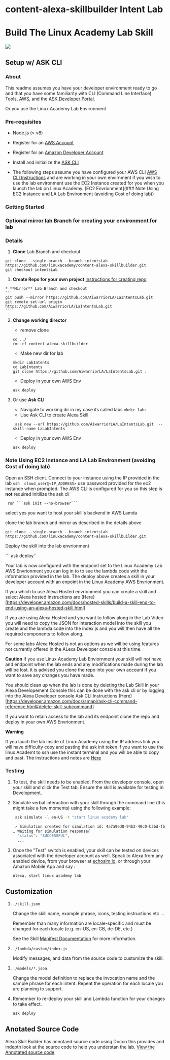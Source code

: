 # content-alexa-skillbuilder Intent Lab
# Build The Linux Academy Lab Skill
<img src="https://m.media-amazon.com/images/G/01/mobile-apps/dex/alexa/alexa-skills-kit/tutorials/quiz-game/header._TTH_.png" />

## Setup w/ ASK CLI

### About
This readme assumes you have your developer environment ready to go and that you have some familiarity with CLI (Command Line Interface) Tools, [AWS](https://aws.amazon.com/), and the [ASK Developer Portal](https://developer.amazon.com/alexa-skills-kit?&sc_category=Owned&sc_channel=RD&sc_campaign=Evangelism2018&sc_publisher=github&sc_content=Content&sc_detail=hello-world-nodejs-V2_CLI-1&sc_funnel=Convert&sc_country=WW&sc_medium=Owned_RD_Evangelism2018_github_Content_hello-world-nodejs-V2_CLI-1_Convert_WW_beginnersdevs&sc_segment=beginnersdevs). 

Or you use the Linux Academy Lab Environment 

### Pre-requisites

* Node.js (> v8)
* Register for an [AWS Account](https://aws.amazon.com/)
* Register for an [Amazon Developer Account](https://developer.amazon.com?&sc_category=Owned&sc_channel=RD&sc_campaign=Evangelism2018&sc_publisher=github&sc_content=Content&sc_detail=hello-world-nodejs-V2_CLI-1&sc_funnel=Convert&sc_country=WW&sc_medium=Owned_RD_Evangelism2018_github_Content_hello-world-nodejs-V2_CLI-1_Convert_WW_beginnersdevs&sc_segment=beginnersdevs)
* Install and initialize the [ASK CLI](https://developer.amazon.com/docs/smapi/quick-start-alexa-skills-kit-command-line-interface.html?&sc_category=Owned&sc_channel=RD&sc_campaign=Evangelism2018&sc_publisher=github&sc_content=Content&sc_detail=hello-world-nodejs-V2_CLI-1&sc_funnel=Convert&sc_country=WW&sc_medium=Owned_RD_Evangelism2018_github_Content_hello-world-nodejs-V2_CLI-1_Convert_WW_beginnersdevs&sc_segment=beginnersdevs)

* The following steps assume you have configured your AWS CLI [AWS CLI Instructions](https://docs.aws.amazon.com/cli/latest/userguide/cli-chap-configure.html) and are working in your own envirnment if you wish to use the lab environment use the EC2 Instance created for you when you launch the lab on Linux Academy. [EC2 Envrionment](### Note Using EC2 Instance and LA Lab Environment (avoiding Cost of doing lab))

### Getting Started

### Optional mirror lab Branch for creating your environment for lab

### Details

1. **Clone** Lab Branch and checkout 

```
git clone --single-branch --branch intentsLab https://github.com/linuxacademy/content-alexa-skillbuilder.git
git checkout intentsLab
```
 1.  **Create Repo for your own project** [Instructions for creating repo](https://help.github.com/en/articles/create-a-repo)

    * **Mirror** Lab Branch and checkout 
    ```
    git push --mirror https://github.com/AiwarriorLA/LaIntentsLab.git
    git remote set-url origin https://github.com/AiwarriorLA/LaIntentsLab.git
    ```
2.  **Change working director** 
    * remove clone 
    ```
    cd ../
    rm -rf content-alexa-skillbuilder
    ```
    * Make new dir for lab
    ```
    mkdir LabIntents
    cd LabIntents 
    git clone https://github.com/AiwarriorLA/LaIntentsLab.git .
    ```
    * Deploy in your own AWS Env
    ```
    ask deploy
    ``` 


3. Or use **Ask CLI** 
    * Navigate to working dir in my case its called labs
    ``` mkdir labs ```
    * Use Ask CLI to create Alexa Skill 
    ```
     ask new --url https://github.com/AiwarriorLA/LaIntentsLab.git  --skill-name LaLabIntents
    ```
    * Deploy in your own AWS Env
    ```
    ask deploy
    ``` 


### Note Using EC2 Instance and LA Lab Environment (avoiding Cost of doing lab)

Open an SSH client. 
Connect to your instance using the IP provided in the lab
```ssh  cloud_user@<IP_ADDRESS>```
use password provided for the ec2 instance when prompted. 
The AWS CLI is configured for you so this step is **not** required 
Initilize the ask cli 
```
 run ```ask init --no-browser``` 
 ```
 select yes you want to host your skill's backend in AWS Lamda

 clone the lab branch and mirror as described in the details above

 ```git clone --single-branch --branch intentsLab https://github.com/linuxacademy/content-alexa-skillbuilder.git```

 Deploy the skill into the lab envrionment 

``` ask deploy``

Your lab is now configured with the endpoint set to the Linux Academy Lab AWS Envrionment
you can log in to to see the lambda code with the information provided in the lab. 
The deploy above creates a skill in your developer account with an enpoint in the Linux Academy AWS Envrionment. 

If you which to use Alexa Hosted envrionment you can create a skill and select Alexa hosted Instructions are (Here)[https://developer.amazon.com/docs/hosted-skills/build-a-skill-end-to-end-using-an-alexa-hosted-skill.html]

If you are using Alexa Hosted and you want to follow along in the Lab Video you will need to copy the JSON for interaction model into the skill you create and the lambda code into the index.js and you will then have all the required components to follow along. 

For some labs Alexa Hosted is not an options as we will be using features not currently offered in the ALexa Developer console at this time. 

**Caution** 
If you use Linux Academy Lab Enviornment your skill will not have and endpoint when the lab ends and any modifications made during the lab will be lost. 
it is advised you clone the repo into your own account if you want to save any changes you have made. 

You should clean up when the lab is done by deleting the Lab Skill in your Alexa Developement Console 
this can be done with the ask cli or by logging into the Alexa Developer console Ask CLI Instructions (Here)[https://developer.amazon.com/docs/smapi/ask-cli-command-reference.html#delete-skill-subcommand]

If you want to retain access to the lab and its endpoint clone the repo and deploy in your own AWS Envrionment. 

**Warning** 

If you lauch the lab inside of Linux Academy using the IP address link you will have difficulty copy and pasting the ask init token if you want to use the linux Academt to ssh use the instant terminal and you will be able to copy and past. The instructions and notes are [Here](https://support.linuxacademy.com/hc/en-us/articles/360026736411-How-do-I-Copy-and-Paste-in-Hands-On-Labs-)


### Testing

1. To test, the skill needs to be enabled.  From the developer console, open your skill and click the Test tab.  Ensure the skill is available for testing in Development.

2. Simulate verbal interaction with your skill through the command line (this might take a few moments) using the following example:

	```bash
	 ask simulate -l en-US -t "start linux academy lab"

	 ✓ Simulation created for simulation id: 4a7a9ed8-94b2-40c0-b3bd-fb63d9887fa7
	◡ Waiting for simulation response{
	  "status": "SUCCESSFUL",
	  ...
	 ```

3. Once the "Test" switch is enabled, your skill can be tested on devices associated with the developer account as well. Speak to Alexa from any enabled device, from your browser at [echosim.io](https://echosim.io/welcome), or through your Amazon Mobile App and say :

	```text
	Alexa, start linux academy lab
	```
## Customization

1. ```./skill.json```

   Change the skill name, example phrase, icons, testing instructions etc ...

   Remember than many information are locale-specific and must be changed for each locale (e.g. en-US, en-GB, de-DE, etc.)

   See the Skill [Manifest Documentation](https://developer.amazon.com/docs/smapi/skill-manifest.html?&sc_category=Owned&sc_channel=RD&sc_campaign=Evangelism2018&sc_publisher=github&sc_content=Survey&sc_detail=hello-world-nodejs-V2_CLI-3&sc_funnel=Convert&sc_country=WW&sc_medium=Owned_RD_Evangelism2018_github_Survey_hello-world-nodejs-V2_CLI-3_Convert_WW_beginnersdevs&sc_segment=beginnersdevs) for more information.

2. ```./lambda/custom/index.js```

   Modify messages, and data from the source code to customize the skill.

3. ```./models/*.json```

	Change the model definition to replace the invocation name and the sample phrase for each intent.  Repeat the operation for each locale you are planning to support.

4. Remember to re-deploy your skill and Lambda function for your changes to take effect.

	```bash
	ask deploy
	```
## Anotated Source Code 

Alexa Skill Builder has annotaed source code using Docco this provides and indepth look at the source code to help you understan the lab. 
[View the Annotated source code](https://linuxacademy.github.io/content-alexa-skillbuilder/docs/lambda/custom/)

